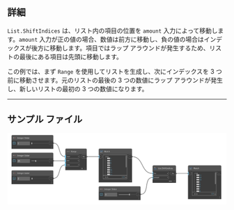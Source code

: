 ## 詳細
`List.ShiftIndices` は、リスト内の項目の位置を `amount` 入力によって移動します。`amount` 入力が正の値の場合、数値は前方に移動し、負の値の場合はインデックスが後方に移動します。項目ではラップ アラウンドが発生するため、リストの最後にある項目は先頭に移動します。

この例では、まず `Range` を使用してリストを生成し、次にインデックスを 3 つ前に移動させます。元のリストの最後の 3 つの数値にラップ アラウンドが発生し、新しいリストの最初の 3 つの数値になります。
___
## サンプル ファイル

![List.ShiftIndices](./DSCore.List.ShiftIndices_img.jpg)
